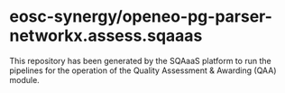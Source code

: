 <!--
SPDX-FileCopyrightText: Copyright contributors to the Software Quality Assurance as a Service (SQAaaS) project <sqaaas@ibergrid.eu>

SPDX-License-Identifier: GPL-3.0-only
-->

# eosc-synergy/openeo-pg-parser-networkx.assess.sqaaas
This repository has been generated by the SQAaaS platform to run the pipelines
for the operation of the
Quality Assessment & Awarding (QAA)
module.
